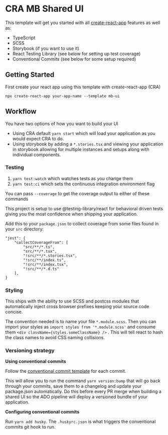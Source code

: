 # CRA MB Shared UI

This template will get you started with all [create-react-app](https://create-react-app.dev/docs/getting-started) features as well as:

- TypeScript
- SCSS
- Storybook (if you want to use it)
- React Testing Library (see below for setting up test coverage)
- Conventional Commits (see below for some setup required)

## Getting Started

First create your react app using this template with create-react-app (CRA)

```
npx create-react-app your-app-name --template mb-ui
```

## Workflow

You have two options of how you want to build your UI

- Using CRA default `yarn start` which will load your application as you would expect CRA to do. 
- Using storybook by adding a `*.stories.tsx` and viewing your application in storybook allowing for multiple instances and setups along with individual components.

### Testing

1. `yarn test:watch` which watches tests as you change them
2. `yarn test:ci` which sets the continuous integration environment flag

You can pass `--coverage` to get the coverage output to either of these commands

This project is setup to use @testing-library/react for behavioral driven tests giving you the most confidence when shipping your application. 

Add this to your `package.json` to collect coverage from some files found in your `src` directory:

```
"jest": {
    "collectCoverageFrom": [
        "src/**/*.ts",
        "src/**/*.tsx",
        "!src/**/*.stories.tsx",
        "!src/**/index.ts",
        "!src/**/index.tsx",
        "!src/**/*.d.ts"
    ],
}
```


### Styling

This ships with the ability to use SCSS and postcss modules that automatically inject cross browser prefixes keeping your source code concise. 

The convention needed is to name your file `*.module.scss`. Then you can import your styles as `import styles from '*.module.scss'` and consume them `<div className={styles.someClassName} />`
. This will tell react to hash the class names to avoid CSS naming collisions. 

### Versioning strategy

**Using conventional commits**

Follow the [conventional commit template](https://www.conventionalcommits.org/en/v1.0.0/#summary) for each commit. 

This will allow you to run the command `yarn version:bump` that will go back through your commits, save them to a changelog and update your package.json automatically. Do this before every PR merge when building a shared UI so the ADO pipeline will deploy a versioned bundle of your application. 

**Configuring conventional commits**

Run `yarn add husky`. The `.huskyrc.json` is what triggers the conventional commits git hook to run.
